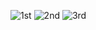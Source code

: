 ![1st](https://github.com/user-attachments/assets/e40522b5-99b7-4661-aa74-aa562228d2d9)
![2nd](https://github.com/user-attachments/assets/83a8a322-53db-49b8-ae7c-e3b88499cd65)
![3rd](https://github.com/user-attachments/assets/09cd4a6c-ff86-460c-80a0-954dccaed353)
